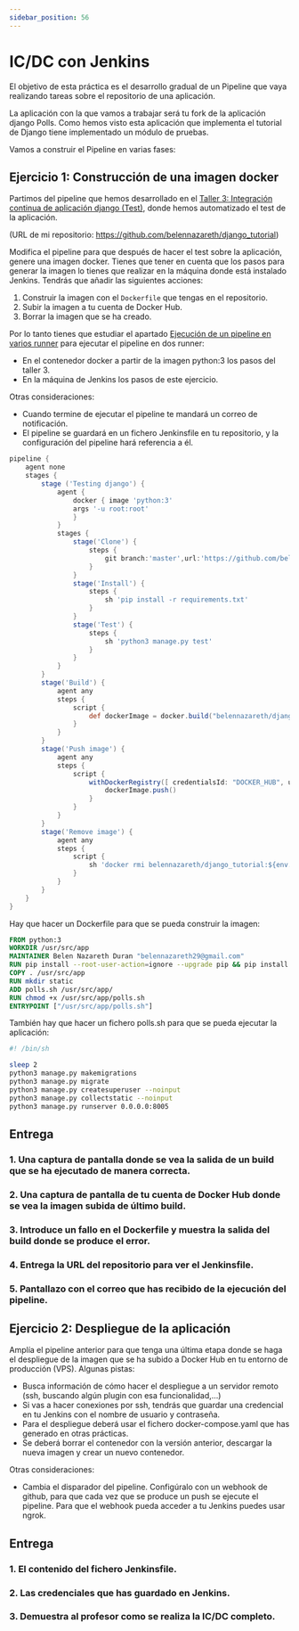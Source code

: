 ```yaml
---
sidebar_position: 56
---
```


# IC/DC con Jenkins

El objetivo de esta práctica es el desarrollo gradual de un Pipeline que vaya realizando tareas sobre el repositorio de una aplicación.

La aplicación con la que vamos a trabajar será tu fork de la aplicación django Polls. Como hemos visto esta aplicación que implementa el tutorial de Django tiene implementado un módulo de pruebas.

Vamos a construir el Pipeline en varias fases:

## Ejercicio 1: Construcción de una imagen docker

Partimos del pipeline que hemos desarrollado en el [Taller 3: Integración continua de aplicación django (Test)](https://fp.josedomingo.org/iaw2223/7_ic/t3.html), donde hemos automatizado el test de la aplicación.

(URL de mi repositorio: https://github.com/belennazareth/django_tutorial)

Modifica el pipeline para que después de hacer el test sobre la aplicación, genere una imagen docker. Tienes que tener en cuenta que los pasos para generar la imagen lo tienes que realizar en la máquina donde está instalado Jenkins. Tendrás que añadir las siguientes acciones:

1. Construir la imagen con el `Dockerfile` que tengas en el repositorio.
2. Subir la imagen a tu cuenta de Docker Hub.
3. Borrar la imagen que se ha creado.

Por lo tanto tienes que estudiar el apartado [Ejecución de un pipeline en varios runner](https://fp.josedomingo.org/iaw2223/7_ic/jenkins/runner.html) para ejecutar el pipeline en dos runner:

* En el contenedor docker a partir de la imagen python:3 los pasos del taller 3.
* En la máquina de Jenkins los pasos de este ejercicio.

Otras consideraciones:

* Cuando termine de ejecutar el pipeline te mandará un correo de notificación.
* El pipeline se guardará en un fichero Jenkinsfile en tu repositorio, y la configuración del pipeline hará referencia a él.

```groovy
pipeline {
    agent none
    stages {
        stage ('Testing django') { 
            agent { 
                docker { image 'python:3'
                args '-u root:root'
                }
            }
            stages {
                stage('Clone') {
                    steps {
                        git branch:'master',url:'https://github.com/belennazareth/django_tutorial.git'
                    }
                }
                stage('Install') {
                    steps {
                        sh 'pip install -r requirements.txt'
                    }
                }
                stage('Test') {
                    steps {
                        sh 'python3 manage.py test'
                    }
                } 
            }
        }
        stage('Build') {
            agent any
            steps {
                script {
                    def dockerImage = docker.build("belennazareth/django_tutorial:${env.BUILD_ID}")
                }
            }
        }
        stage('Push image') {
            agent any
            steps {
                script {
                    withDockerRegistry([ credentialsId: "DOCKER_HUB", url: "" ]) {
                        dockerImage.push()
                    }
                }
            }
        }
        stage('Remove image') {
            agent any
            steps {
                script {
                    sh 'docker rmi belennazareth/django_tutorial:${env.BUILD_ID}'
                }
            }
        }
    }
}
```

Hay que hacer un Dockerfile para que se pueda construir la imagen:

```dockerfile
FROM python:3
WORKDIR /usr/src/app
MAINTAINER Belen Nazareth Duran "belennazareth29@gmail.com"
RUN pip install --root-user-action=ignore --upgrade pip && pip install --root-user-action=ignore django mysqlclient 
COPY . /usr/src/app 
RUN mkdir static
ADD polls.sh /usr/src/app/
RUN chmod +x /usr/src/app/polls.sh
ENTRYPOINT ["/usr/src/app/polls.sh"]
```

También hay que hacer un fichero polls.sh para que se pueda ejecutar la aplicación:

```bash
#! /bin/sh

sleep 2
python3 manage.py makemigrations
python3 manage.py migrate
python3 manage.py createsuperuser --noinput
python3 manage.py collectstatic --noinput
python3 manage.py runserver 0.0.0.0:8005
```

## Entrega

### 1. Una captura de pantalla donde se vea la salida de un build que se ha ejecutado de manera correcta.

### 2. Una captura de pantalla de tu cuenta de Docker Hub donde se vea la imagen subida de último build.

### 3. Introduce un fallo en el Dockerfile y muestra la salida del build donde se produce el error.

### 4. Entrega la URL del repositorio para ver el Jenkinsfile.

### 5. Pantallazo con el correo que has recibido de la ejecución del pipeline.


## Ejercicio 2: Despliegue de la aplicación

Amplía el pipeline anterior para que tenga una última etapa donde se haga el despliegue de la imagen que se ha subido a Docker Hub en tu entorno de producción (VPS). Algunas pistas:

* Busca información de cómo hacer el despliegue a un servidor remoto (ssh, buscando algún plugin con esa funcionalidad,…)
* Si vas a hacer conexiones por ssh, tendrás que guardar una credencial en tu Jenkins con el nombre de usuario y contraseña.
* Para el despliegue deberá usar el fichero docker-compose.yaml que has generado en otras prácticas.
* Se deberá borrar el contenedor con la versión anterior, descargar la nueva imagen y crear un nuevo contenedor.

Otras consideraciones:

* Cambia el disparador del pipeline. Configúralo con un webhook de github, para que cada vez que se produce un push se ejecute el pipeline. Para que el webhook pueda acceder a tu Jenkins puedes usar ngrok.

## Entrega

### 1. El contenido del fichero Jenkinsfile.

### 2. Las credenciales que has guardado en Jenkins.

### 3. Demuestra al profesor como se realiza la IC/DC completo.